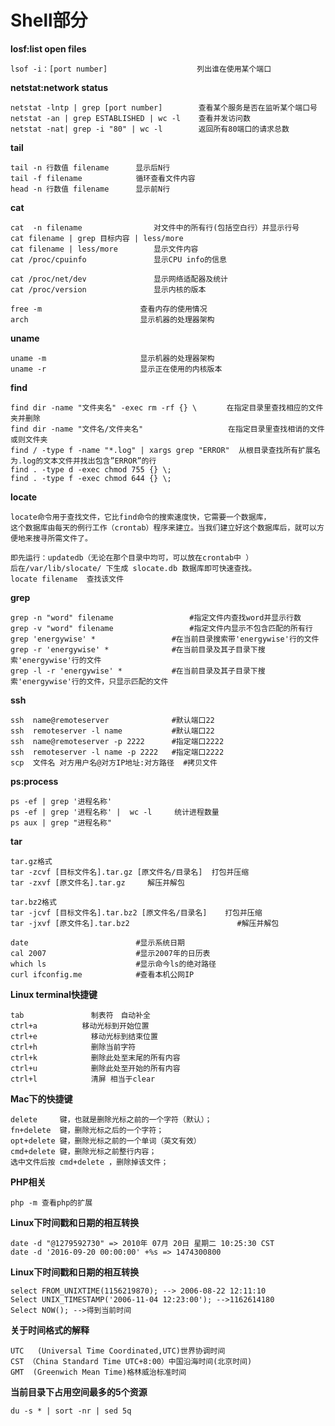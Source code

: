 # Shell部分

**losf:list open files**

	lsof -i：[port number]  				     列出谁在使用某个端口

**netstat:network status** 	

	netstat -lntp | grep [port number]  	  查看某个服务是否在监听某个端口号
	netstat -an | grep ESTABLISHED | wc -l    查看并发访问数
	netstat -nat| grep -i "80" | wc -l	      返回所有80端口的请求总数

**tail**

	tail -n 行数值 filename      显示后N行
	tail -f filename            循环查看文件内容
	head -n 行数值 filename      显示前N行
**cat**

	cat  -n filename     	 		对文件中的所有行(包括空白行）并显示行号 
	cat filename | grep 目标内容 | less/more
	cat filename | less/more  		显示文件内容
	cat /proc/cpuinfo 	     		显示CPU info的信息
```shell
cat /proc/net/dev 				显示网络适配器及统计
cat /proc/version 				显示内核的版本
```

	free -m						 查看内存的使用情况
	arch 					     显示机器的处理器架构

  **uname**

    uname -m 				     显示机器的处理器架构
    uname -r 				     显示正在使用的内核版本
**find**

	find dir -name "文件夹名" -exec rm -rf {} \　     在指定目录里查找相应的文件夹并删除
	find dir -name "文件名/文件夹名"                   在指定目录里查找相诮的文件或则文件夹
	find / -type f -name "*.log" | xargs grep "ERROR"  从根目录查找所有扩展名为.log的文本文件并找出包含”ERROR”的行
	find . -type d -exec chmod 755 {} \; 
	find . -type f -exec chmod 644 {} \; 

**locate**

	locate命令用于查找文件，它比find命令的搜索速度快，它需要一个数据库，
	这个数据库由每天的例行工作（crontab）程序来建立。当我们建立好这个数据库后，就可以方便地来搜寻所需文件了。
	
	即先运行：updatedb（无论在那个目录中均可，可以放在crontab中 ）
	后在/var/lib/slocate/ 下生成 slocate.db 数据库即可快速查找。
	locate filename  查找该文件

**grep**

	grep -n "word" filename					#指定文件内查找word并显示行数
	grep -v "word" filename 				#指定文件内显示不包含匹配的所有行
	grep 'energywise' *           		#在当前目录搜索带'energywise'行的文件
	grep -r 'energywise' *        		#在当前目录及其子目录下搜索'energywise'行的文件
	grep -l -r 'energywise' *     		#在当前目录及其子目录下搜索'energywise'行的文件，只显示匹配的文件	

**ssh**

	ssh  name@remoteserver				#默认端口22
	ssh  remoteserver -l name			#默认端口22
	ssh  name@remoteserver -p 2222		#指定端口2222
	ssh  remoteserver -l name -p 2222	#指定端口2222
	scp  文件名 对方用户名@对方IP地址:对方路径  #拷贝文件

**ps:process**

    ps -ef | grep '进程名称'
    ps -ef | grep '进程名称' |  wc -l     统计进程数量
    ps aux | grep "进程名称"

**tar**
	
```
tar.gz格式
tar -zcvf [目标文件名].tar.gz [原文件名/目录名]  打包并压缩
tar -zxvf [原文件名].tar.gz		解压并解包	
```

	tar.bz2格式
	tar -jcvf [目标文件名].tar.bz2 [原文件名/目录名]	打包并压缩
	tar -jxvf [原文件名].tar.bz2						#解压并解包
	
	date						#显示系统日期
	cal 2007 					#显示2007年的日历表
	which ls					#显示命今ls的绝对路径
	curl ifconfig.me    		#查看本机公网IP

**Linux terminal快捷键**

	tab 	          制表符　自动补全
	ctrl+a 	        移动光标到开始位置
	ctrl+e            移动光标到结束位置
	ctrl+h            删除当前字符
	ctrl+k            删除此处至末尾的所有内容
	ctrl+u            删除此处至开始的所有内容
	ctrl+l            清屏 相当于clear

**Mac下的快捷键**

	delete     键，也就是删除光标之前的一个字符（默认）；
	fn+delete  键，删除光标之后的一个字符；
	opt+delete 键，删除光标之前的一个单词（英文有效）
	cmd+delete 键，删除光标之前整行内容；
	选中文件后按 cmd+delete ，删除掉该文件；
**PHP相关**

	php -m 查看php的扩展
**Linux下时间戳和日期的相互转换**

	date -d "@1279592730" => 2010年 07月 20日 星期二 10:25:30 CST
	date -d '2016-09-20 00:00:00' +%s => 1474300800
**Linux下时间戳和日期的相互转换**

	select FROM_UNIXTIME(1156219870); --> 2006-08-22 12:11:10
	Select UNIX_TIMESTAMP('2006-11-04 12:23:00'); -->1162614180
	Select NOW(); -->得到当前时间

**关于时间格式的解释**

```shell
UTC	  (Universal Time Coordinated,UTC)世界协调时间
CST （China Standard Time UTC+8:00）中国沿海时间(北京时间)
GMT  (Greenwich Mean Time)格林威治标准时间
```

**当前目录下占用空间最多的5个资源**

```shell
du -s * | sort -nr | sed 5q
```